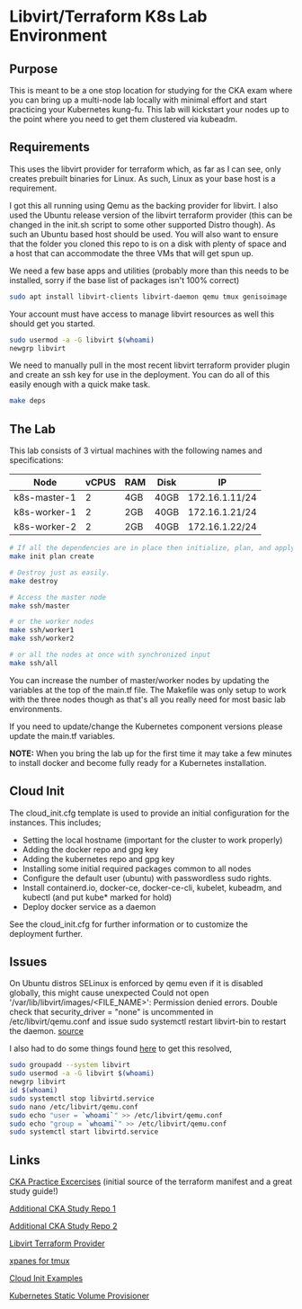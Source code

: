 # Libvirt/Terraform K8s Lab Environment

## Purpose

This is meant to be a one stop location for studying for the CKA exam where you can bring up a multi-node lab locally with minimal effort and start practicing your Kubernetes kung-fu. This lab will kickstart your nodes up to the point where you need to get them clustered via kubeadm.

## Requirements

This uses the libvirt provider for terraform which, as far as I can see, only creates prebuilt binaries for Linux. As such, Linux as your base host is a requirement.

I got this all running using Qemu as the backing provider for libvirt. I also used the Ubuntu release version of the libvirt terraform provider (this can be changed in the init.sh script to some other supported Distro though). As such an Ubuntu based host should be used. You will also want to ensure that the folder you cloned this repo to is on a disk with plenty of space and a host that can accommodate the three VMs that will get spun up.

We need a few base apps and utilities (probably more than this needs to be installed, sorry if the base list of packages isn't 100% correct)

```bash
sudo apt install libvirt-clients libvirt-daemon qemu tmux genisoimage
```

Your account must have access to manage libvirt resources as well this should get you started.

```bash
sudo usermod -a -G libvirt $(whoami)
newgrp libvirt
```
We need to manually pull in the most recent libvirt terraform provider plugin and create an ssh key for use in the deployment. You can do all of this easily enough with a quick make task.

```bash
make deps
```

## The Lab

This lab consists of 3 virtual machines with the following names and specifications:

| Node | vCPUS | RAM | Disk | IP |
|---|---|---|---|---|
| k8s-master-1 | 2 | 4GB | 40GB | 172.16.1.11/24 |
| k8s-worker-1 | 2 | 2GB | 40GB | 172.16.1.21/24 |
| k8s-worker-2 | 2 | 2GB | 40GB | 172.16.1.22/24 |

```bash
# If all the dependencies are in place then initialize, plan, and apply the terraform manifest to bring things up.
make init plan create

# Destroy just as easily.
make destroy

# Access the master node
make ssh/master

# or the worker nodes
make ssh/worker1
make ssh/worker2

# or all the nodes at once with synchronized input
make ssh/all
```

You can increase the number of master/worker nodes by updating the variables at the top of the main.tf file. The Makefile was only setup to work with the three nodes though as that's all you really need for most basic lab environments.

If you need to update/change the Kubernetes component versions please update the main.tf variables.

**NOTE:** When you bring the lab up for the first time it may take a few minutes to install docker and become fully ready for a Kubernetes installation.

## Cloud Init

The cloud_init.cfg template is used to provide an initial configuration for the instances. This includes;

- Setting the local hostname (important for the cluster to work properly)
- Adding the docker repo and gpg key
- Adding the kubernetes repo and gpg key
- Installing some initial required packages common to all nodes
- Configure the default user (ubuntu) with passwordless sudo rights.
- Install containerd.io, docker-ce, docker-ce-cli, kubelet, kubeadm, and kubectl (and put kube* marked for hold)
- Deploy docker service as a daemon

See the cloud_init.cfg for further information or to customize the deployment further.

## Issues

On Ubuntu distros SELinux is enforced by qemu even if it is disabled globally, this might cause unexpected Could not open '/var/lib/libvirt/images/<FILE_NAME>': Permission denied errors. Double check that security_driver = "none" is uncommented in /etc/libvirt/qemu.conf and issue sudo systemctl restart libvirt-bin to restart the daemon. [source](https://github.com/dmacvicar/terraform-provider-libvirt/issues/546)

I also had to do some things found [here](https://github.com/jedi4ever/veewee/issues/996) to get this resolved,

```bash
sudo groupadd --system libvirt
sudo usermod -a -G libvirt $(whoami)
newgrp libvirt
id $(whoami)
sudo systemctl stop libvirtd.service
sudo nano /etc/libvirt/qemu.conf
sudo echo "user = `whoami`" >> /etc/libvirt/qemu.conf
sudo echo "group = `whoami`" >> /etc/libvirt/qemu.conf
sudo systemctl start libvirtd.service
```

## Links

[CKA Practice Excercises](https://github.com/alijahnas/CKA-practice-exercises) (initial source of the terraform manifest and a great study guide!)

[Additional CKA Study Repo 1](https://github.com/walidshaari/Kubernetes-Certified-Administrator)

[Additional CKA Study Repo 2](https://github.com/dgkanatsios/CKAD-exercises)

[Libvirt Terraform Provider](https://github.com/dmacvicar/terraform-provider-libvirt)

[xpanes for tmux](https://github.com/greymd/tmux-xpanes)

[Cloud Init Examples](https://cloudinit.readthedocs.io/en/latest/topics/examples.html)

[Kubernetes Static Volume Provisioner](https://github.com/kubernetes-sigs/sig-storage-local-static-provisioner)